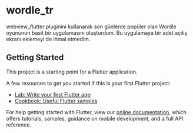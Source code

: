 # wordle_tr

webview_flutter pluginini kullanarak son günlerde popüler olan Wordle oyununun basit bir uygulamasını oluşturdum. Bu uygulamaya bir adet açılış ekranı eklemeyi de ihmal etmedim.

## Getting Started

This project is a starting point for a Flutter application.

A few resources to get you started if this is your first Flutter project:

- [Lab: Write your first Flutter app](https://flutter.dev/docs/get-started/codelab)
- [Cookbook: Useful Flutter samples](https://flutter.dev/docs/cookbook)

For help getting started with Flutter, view our
[online documentation](https://flutter.dev/docs), which offers tutorials,
samples, guidance on mobile development, and a full API reference.
